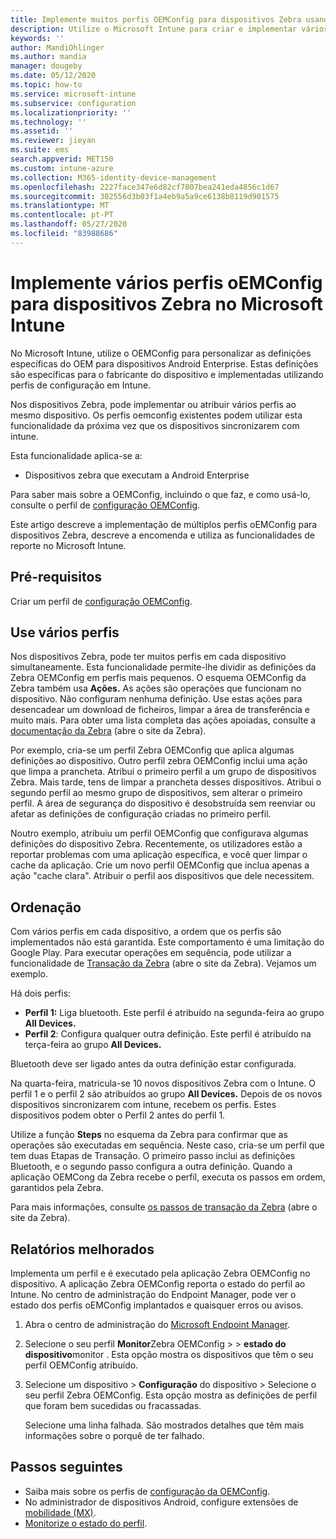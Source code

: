 ```yaml
---
title: Implemente muitos perfis OEMConfig para dispositivos Zebra usando o Microsoft Intune - Azure [ Microsoft Docs
description: Utilize o Microsoft Intune para criar e implementar vários perfis de configuração de dispositivos OEMConfig em dispositivos Zebra que executam o Android Enterprise. Use as ações e passos da Zebra para encomendar os seus perfis.
keywords: ''
author: MandiOhlinger
ms.author: mandia
manager: dougeby
ms.date: 05/12/2020
ms.topic: how-to
ms.service: microsoft-intune
ms.subservice: configuration
ms.localizationpriority: ''
ms.technology: ''
ms.assetid: ''
ms.reviewer: jieyan
ms.suite: ems
search.appverid: MET150
ms.custom: intune-azure
ms.collection: M365-identity-device-management
ms.openlocfilehash: 2227face347e6d82cf7807bea241eda4856c1d67
ms.sourcegitcommit: 302556d3b03f1a4eb9a5a9ce6138b8119d901575
ms.translationtype: MT
ms.contentlocale: pt-PT
ms.lasthandoff: 05/27/2020
ms.locfileid: "83988686"
---
```

# <a name="deploy-multiple-oemconfig-profiles-to-zebra-devices-in-microsoft-intune"></a>Implemente vários perfis oEMConfig para dispositivos Zebra no Microsoft Intune

No Microsoft Intune, utilize o OEMConfig para personalizar as definições específicas do OEM para dispositivos Android Enterprise. Estas definições são específicas para o fabricante do dispositivo e implementadas utilizando perfis de configuração em Intune.

Nos dispositivos Zebra, pode implementar ou atribuir vários perfis ao mesmo dispositivo. Os perfis oemconfig existentes podem utilizar esta funcionalidade da próxima vez que os dispositivos sincronizarem com intune.

Esta funcionalidade aplica-se a:

- Dispositivos zebra que executam a Android Enterprise

Para saber mais sobre a OEMConfig, incluindo o que faz, e como usá-lo, consulte o perfil de [configuração OEMConfig](android-oem-configuration-overview.md).

Este artigo descreve a implementação de múltiplos perfis oEMConfig para dispositivos Zebra, descreve a encomenda e utiliza as funcionalidades de reporte no Microsoft Intune.

## <a name="prerequisites"></a>Pré-requisitos

Criar um perfil de [configuração OEMConfig](android-oem-configuration-overview.md).

## <a name="use-multiple-profiles"></a>Use vários perfis

Nos dispositivos Zebra, pode ter muitos perfis em cada dispositivo simultaneamente. Esta funcionalidade permite-lhe dividir as definições da Zebra OEMConfig em perfis mais pequenos. O esquema OEMConfig da Zebra também usa **Ações.** As ações são operações que funcionam no dispositivo. Não configuram nenhuma definição. Use estas ações para desencadear um download de ficheiros, limpar a área de transferência e muito mais. Para obter uma lista completa das ações apoiadas, consulte a [documentação da Zebra](https://techdocs.zebra.com/oemconfig/10-0/about/) (abre o site da Zebra).

Por exemplo, cria-se um perfil Zebra OEMConfig que aplica algumas definições ao dispositivo. Outro perfil zebra OEMConfig inclui uma ação que limpa a prancheta. Atribui o primeiro perfil a um grupo de dispositivos Zebra. Mais tarde, tens de limpar a prancheta desses dispositivos. Atribui o segundo perfil ao mesmo grupo de dispositivos, sem alterar o primeiro perfil. A área de segurança do dispositivo é desobstruída sem reenviar ou afetar as definições de configuração criadas no primeiro perfil.

Noutro exemplo, atribuiu um perfil OEMConfig que configurava algumas definições do dispositivo Zebra. Recentemente, os utilizadores estão a reportar problemas com uma aplicação específica, e você quer limpar o cache da aplicação. Crie um novo perfil OEMConfig que inclua apenas a ação "cache clara". Atribuir o perfil aos dispositivos que dele necessitem.

## <a name="ordering"></a>Ordenação

Com vários perfis em cada dispositivo, a ordem que os perfis são implementados não está garantida. Este comportamento é uma limitação do Google Play. Para executar operações em sequência, pode utilizar a funcionalidade de [Transação da Zebra](https://techdocs.zebra.com/oemconfig/9-1/mc/) (abre o site da Zebra). Vejamos um exemplo.

Há dois perfis:

- **Perfil 1:** Liga bluetooth. Este perfil é atribuído na segunda-feira ao grupo **All Devices.**
- **Perfil 2**: Configura qualquer outra definição. Este perfil é atribuído na terça-feira ao grupo **All Devices.**

Bluetooth deve ser ligado antes da outra definição estar configurada.

Na quarta-feira, matricula-se 10 novos dispositivos Zebra com o Intune. O perfil 1 e o perfil 2 são atribuídos ao grupo **All Devices.** Depois de os novos dispositivos sincronizarem com intune, recebem os perfis. Estes dispositivos podem obter o Perfil 2 antes do perfil 1.

Utilize a função **Steps** no esquema da Zebra para confirmar que as operações são executadas em sequência. Neste caso, cria-se um perfil que tem duas Etapas de Transação. O primeiro passo inclui as definições Bluetooth, e o segundo passo configura a outra definição. Quando a aplicação OEMCong da Zebra recebe o perfil, executa os passos em ordem, garantidos pela Zebra.

Para mais informações, consulte [os passos de transação da Zebra](https://techdocs.zebra.com/oemconfig/9-1/mc/) (abre o site da Zebra).

## <a name="enhanced-reporting"></a>Relatórios melhorados

Implementa um perfil e é executado pela aplicação Zebra OEMConfig no dispositivo. A aplicação Zebra OEMConfig reporta o estado do perfil ao Intune. No centro de administração do Endpoint Manager, pode ver o estado dos perfis oEMConfig implantados e quaisquer erros ou avisos.

1. Abra o centro de administração do [Microsoft Endpoint Manager](https://go.microsoft.com/fwlink/?linkid=2109431).
2. Selecione o seu perfil **Monitor**Zebra OEMConfig >  >  **estado do dispositivo**monitor . Esta opção mostra os dispositivos que têm o seu perfil OEMConfig atribuído.
3. Selecione um dispositivo > **Configuração** do dispositivo > Selecione o seu perfil Zebra OEMConfig. Esta opção mostra as definições de perfil que foram bem sucedidas ou fracassadas.

    Selecione uma linha falhada. São mostrados detalhes que têm mais informações sobre o porquê de ter falhado.

## <a name="next-steps"></a>Passos seguintes

- Saiba mais sobre os perfis de [configuração da OEMConfig](android-oem-configuration-overview.md).
- No administrador de dispositivos Android, configure extensões de [mobilidade (MX)](android-zebra-mx-overview.md).
- [Monitorize o estado do perfil](device-profile-monitor.md).
